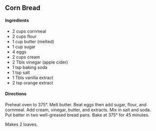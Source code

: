 ## Corn Bread

#### Ingredients

* 2 cups cornmeal
* 2 cups flour
* 1 cup butter (melted)
* 1 cup sugar
* 4 eggs
* 2 cups cream
* 2 Tbls vinegar (apple cider)
* 1 tsp baking soda
* 1 tsp salt
* 1 Tbls vanilla extract
* 2 tsp orange extract

#### Directions

Preheat oven to 375°.
Melt butter. Beat eggs then add sugar, flour, and cornmeal.
Add cream, vinegar, butter, and extracts. Mix in salt and soda.
Put batter in two well-greased bread pans. Bake at 375° for 45 minutes.

Makes 2 loaves.
